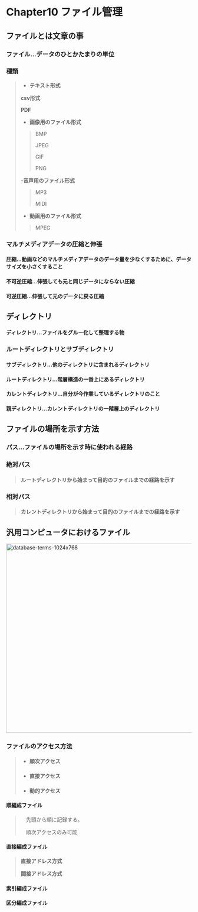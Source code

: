 # Chapter10 ファイル管理

## ファイルとは文章の事

### __ファイル__...データのひとかたまりの単位

### 種類
>
>- __テキスト形式__
>
> __csv形式__
>
> __PDF__
>
>- __画像用のファイル形式__
>>
>>BMP
>>
>>JPEG
>>
>>GIF
>>
>>PNG
>>
>>
>-__音声用のファイル形式__
>>
>>MP3
>>
>>MIDI
>>
>- __動画用のファイル形式__
>>
>>MPEG

### マルチメディアデータの圧縮と伸張

#### __圧縮__...動画などのマルチメディアデータのデータ量を少なくするために、データサイズを小さくすること

#### __不可逆圧縮__...伸張しても元と同じデータにならない圧縮

#### __可逆圧縮__...伸張して元のデータに戻る圧縮

## ディレクトリ

#### __ディレクトリ__...ファイルをグルー化して整理する物

### ルートディレクトリとサブディレクトリ

#### __サブディレクトリ__...他のディレクトリに含まれるディレクトリ

#### __ルートディレクトリ__...階層構造の一番上にあるディレクトリ

#### __カレントディレクトリ__...自分が今作業しているディレクトリのこと

#### __親ディレクトリ__...カレントディレクトリの一階層上のディレクトリ

## ファイルの場所を示す方法

### __パス__...ファイルの場所を示す時に使われる経路

### __絶対パス__
>
>#### ルートディレクトリから始まって目的のファイルまでの経路を示す

### __相対パス__
>
>#### カレントディレクトリから始まって目的のファイルまでの経路を示す

## 汎用コンピュータにおけるファイル

<img width="512" alt="database-terms-1024x768" src="https://github.com/mayayannnn/study/assets/109349971/2eeb0959-c3ec-4f46-be8b-0c89f646ecc7">

### ファイルのアクセス方法
>
>- #### 順次アクセス
>
>- #### 直接アクセス
>
>- #### 動的アクセス
>
>

#### 順編成ファイル
>
>　先頭から順に記録する。
>
>　順次アクセスのみ可能

#### 直接編成ファイル
>
> __直接アドレス方式__
>
>__間接アドレス方式__

#### 索引編成ファイル

#### 区分編成ファイル
